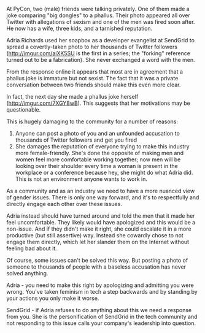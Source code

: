 At PyCon, two (male) friends were talking privately. One of them made a joke comparing "big dongles" to a phallus. Their photo appeared all over Twitter with allegations of sexism and one of the men was fired soon after. He now has a wife, three kids, and a tarnished reputation.

Adria Richards used her soapbox as a developer evangelist at SendGrid to spread a covertly-taken photo to her thousands of Twitter followers (http://imgur.com/aiXK5SU is the first in a series; the "forking" reference turned out to be a fabrication). She never exchanged a word with the men.

From the response online it appears that most are in agreement that a phallus joke is immature but not sexist. The fact that it was a private conversation between two friends should make this even more clear.

In fact, the next day she made a phallus joke herself (http://imgur.com/7XGY8wB). This suggests that her motivations may be questionable.

This is hugely damaging to the community for a number of reasons:
1. Anyone can post a photo of you and an unfounded accusation to thousands of Twitter followers and get you fired
2. She damages the reputation of everyone trying to make this industry more female-friendly. She's done the opposite of making men and women feel more comfortable working together; now men will be looking over their shoulder every time a woman is present in the workplace or a conference because hey, she might do what Adria did. This is not an environment anyone wants to work in.

As a community and as an industry we need to have a more nuanced view of gender issues. There is only one way forward, and it's to respectfully and directly engage each other over these issues.

Adria instead should have turned around and told the men that it made her feel uncomfortable. They likely would have apologized and this would be a non-issue. And if they didn't make it right, she could escalate it in a more productive (but still assertive) way. Instead she cowardly chose to not engage them directly, which let her slander them on the Internet without feeling bad about it.

Of course, some issues can't be solved this way. But posting a photo of someone to thousands of people with a baseless accusation has never solved anything.

Adria - you need to make this right by apologizing and admitting you were wrong. You've taken feminism in tech a step backwards and by standing by your actions you only make it worse.

SendGrid - if Adria refuses to do anything about this we need a response from you. She is the personification of SendGrid in the tech community and not responding to this issue calls your company's leadership into question.
